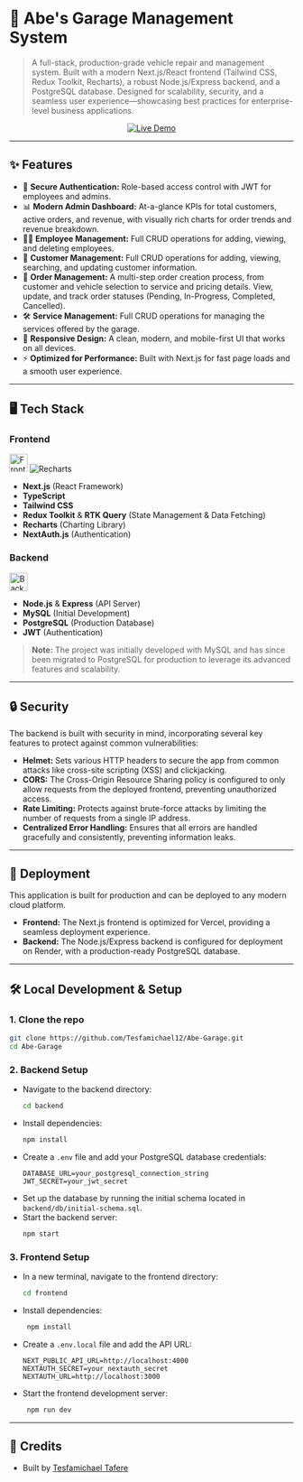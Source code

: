 
# 🚗 Abe's Garage Management System

> A full-stack, production-grade vehicle repair and management system. Built with a modern Next.js/React frontend (Tailwind CSS, Redux Toolkit, Recharts), a robust Node.js/Express backend, and a PostgreSQL database. Designed for scalability, security, and a seamless user experience—showcasing best practices for enterprise-level business applications.

<p align="center">
  <a href="https://abe-garage-one.vercel.app" target="_blank">
    <img src="https://img.shields.io/badge/Live_Demo-Click_Here-28a745?style=for-the-badge&logo=vercel" alt="Live Demo"/>
  </a>
</p>

---

## ✨ Features

- 🔐 **Secure Authentication:** Role-based access control with JWT for employees and admins.
- 📊 **Modern Admin Dashboard:** At-a-glance KPIs for total customers, active orders, and revenue, with visually rich charts for order trends and revenue breakdown.
- 🧑‍💼 **Employee Management:** Full CRUD operations for adding, viewing, and deleting employees.
- 👤 **Customer Management:** Full CRUD operations for adding, viewing, searching, and updating customer information.
- 📝 **Order Management:** A multi-step order creation process, from customer and vehicle selection to service and pricing details. View, update, and track order statuses (Pending, In-Progress, Completed, Cancelled).
- 🛠️ **Service Management:** Full CRUD operations for managing the services offered by the garage.
- 📱 **Responsive Design:** A clean, modern, and mobile-first UI that works on all devices.
- ⚡ **Optimized for Performance:** Built with Next.js for fast page loads and a smooth user experience.

---

## 🖥️ Tech Stack

### Frontend

<p align="left">
  <img src="https://skillicons.dev/icons?i=nextjs,react,ts,tailwind,redux" height="32" alt="Frontend stack"/>
  <img src="https://img.shields.io/badge/Recharts-8884d8?style=for-the-badge&logo=recharts&logoColor=white" alt="Recharts"/>
</p>

- **Next.js** (React Framework)
- **TypeScript**
- **Tailwind CSS**
- **Redux Toolkit** & **RTK Query** (State Management & Data Fetching)
- **Recharts** (Charting Library)
- **NextAuth.js** (Authentication)

### Backend

<p align="left">
  <img src="https://skillicons.dev/icons?i=nodejs,express,mysql,postgresql,jwt" height="32" alt="Backend stack"/>
</p>

- **Node.js** & **Express** (API Server)
- **MySQL** (Initial Development)
- **PostgreSQL** (Production Database)
- **JWT** (Authentication)

> **Note:** The project was initially developed with MySQL and has since been migrated to PostgreSQL for production to leverage its advanced features and scalability.

---

## 🔒 Security

The backend is built with security in mind, incorporating several key features to protect against common vulnerabilities:

- **Helmet:** Sets various HTTP headers to secure the app from common attacks like cross-site scripting (XSS) and clickjacking.
- **CORS:** The Cross-Origin Resource Sharing policy is configured to only allow requests from the deployed frontend, preventing unauthorized access.
- **Rate Limiting:** Protects against brute-force attacks by limiting the number of requests from a single IP address.
- **Centralized Error Handling:** Ensures that all errors are handled gracefully and consistently, preventing information leaks.

---

## 🚀 Deployment

This application is built for production and can be deployed to any modern cloud platform.

- **Frontend:** The Next.js frontend is optimized for Vercel, providing a seamless deployment experience.
- **Backend:** The Node.js/Express backend is configured for deployment on Render, with a production-ready PostgreSQL database.

---

## 🛠️ Local Development & Setup

### 1. Clone the repo

```bash
git clone https://github.com/Tesfamichael12/Abe-Garage.git
cd Abe-Garage
```

### 2. Backend Setup

- Navigate to the backend directory:
  ```bash
  cd backend
  ```
- Install dependencies:
  ```bash
  npm install
  ```
- Create a `.env` file and add your PostgreSQL database credentials:
  ```
  DATABASE_URL=your_postgresql_connection_string
  JWT_SECRET=your_jwt_secret
  ```
- Set up the database by running the initial schema located in `backend/db/initial-schema.sql`.
- Start the backend server:
  ```bash
  npm start
  ```

### 3. Frontend Setup

- In a new terminal, navigate to the frontend directory:
  ```bash
  cd frontend
  ```
- Install dependencies:
  ```bash
   npm install
  ```
- Create a `.env.local` file and add the API URL:
  ```
  NEXT_PUBLIC_API_URL=http://localhost:4000
  NEXTAUTH_SECRET=your_nextauth_secret
  NEXTAUTH_URL=http://localhost:3000
  ```
- Start the frontend development server:
  ```bash
   npm run dev
  ```

---

## 🙌 Credits

- Built by [Tesfamichael Tafere](https://github.com/Tesfamichael12)
